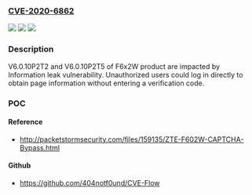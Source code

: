 ### [CVE-2020-6862](https://cve.mitre.org/cgi-bin/cvename.cgi?name=CVE-2020-6862)
![](https://img.shields.io/static/v1?label=Product&message=F6x2W&color=blue)
![](https://img.shields.io/static/v1?label=Version&message=n%2Fa&color=blue)
![](https://img.shields.io/static/v1?label=Vulnerability&message=information%20leak&color=brighgreen)

### Description

V6.0.10P2T2 and V6.0.10P2T5 of F6x2W product are impacted by Information leak vulnerability. Unauthorized users could log in directly to obtain page information without entering a verification code.

### POC

#### Reference
- http://packetstormsecurity.com/files/159135/ZTE-F602W-CAPTCHA-Bypass.html

#### Github
- https://github.com/404notf0und/CVE-Flow

